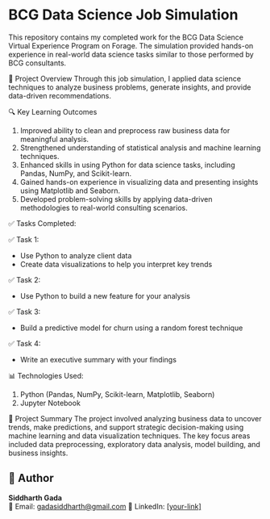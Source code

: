 # BCG Data Science Job Simulation
This repository contains my completed work for the BCG Data Science Virtual Experience Program on Forage. The simulation provided hands-on experience in real-world data science tasks similar to those performed by BCG consultants.

🚀 Project Overview
Through this job simulation, I applied data science techniques to analyze business problems, generate insights, and provide data-driven recommendations.

🔍 Key Learning Outcomes<br>
1. Improved ability to clean and preprocess raw business data for meaningful analysis.<br>
2. Strengthened understanding of statistical analysis and machine learning techniques.<br>
3. Enhanced skills in using Python for data science tasks, including Pandas, NumPy, and Scikit-learn.<br>
4. Gained hands-on experience in visualizing data and presenting insights using Matplotlib and Seaborn.<br>
5. Developed problem-solving skills by applying data-driven methodologies to real-world consulting scenarios.<br>

✅ Tasks Completed: <br>

✅ Task 1:<br>
  - Use Python to analyze client data <br>
  - Create data visualizations to help you interpret key trends<br>
  
✅ Task 2:<br>
  - Use Python to build a new feature for your analysis<br>
  
✅ Task 3:<br>
  - Build a predictive model for churn using a random forest technique<br>
  
✅ Task 4:<br>
  - Write an executive summary with your findings

📊 Technologies Used:
1. Python (Pandas, NumPy, Scikit-learn, Matplotlib, Seaborn)
2. Jupyter Notebook

📌 Project Summary
The project involved analyzing business data to uncover trends, make predictions, and support strategic decision-making using machine learning and data visualization techniques. The key focus areas included data preprocessing, exploratory data analysis, model building, and business insights.

  ## 👤 Author

**Siddharth Gada**  
📧 Email: gadasiddharth@gmail.com 
🔗 LinkedIn: [[your-link]  ](https://www.linkedin.com/in/siddharthgada/)
